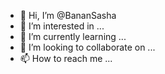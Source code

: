 - 👋 Hi, I’m @BananSasha
- 👀 I’m interested in ...
- 🌱 I’m currently learning ...
- 💞️ I’m looking to collaborate on ...
- 📫 How to reach me ...

<!---
BananSasha/BananSasha is a ✨ special ✨ repository because its `README.md` (this file) appears on your GitHub profile.
You can click the Preview link to take a look at your changes.
--->

